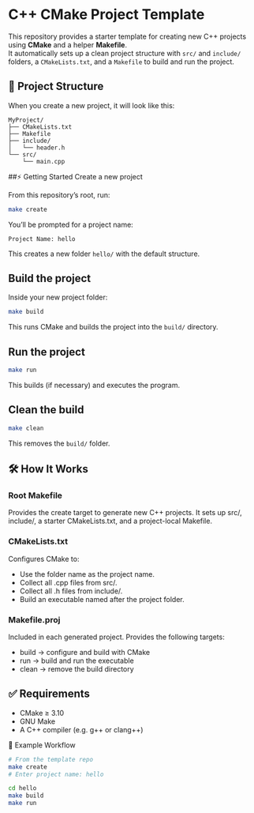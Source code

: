 # C++ CMake Project Template

This repository provides a starter template for creating new C++ projects using **CMake** and a helper **Makefile**.  
It automatically sets up a clean project structure with `src/` and `include/` folders, a `CMakeLists.txt`, and a `Makefile` to build and run the project.

## 📂 Project Structure

When you create a new project, it will look like this:
```text
MyProject/
├── CMakeLists.txt
├── Makefile
├── include/
│   └── header.h
└── src/
    └── main.cpp
```
##⚡ Getting Started
Create a new project

From this repository’s root, run:

```bash
make create
```

You’ll be prompted for a project name:

`Project Name: hello`

This creates a new folder `hello/` with the default structure.
## Build the project

Inside your new project folder:

```bash
make build
```

This runs CMake and builds the project into the `build/` directory.
## Run the project

```bash
make run
```

This builds (if necessary) and executes the program.
## Clean the build

```bash
make clean
```

This removes the `build/` folder.
## 🛠️ How It Works

### Root Makefile
Provides the create target to generate new C++ projects.
It sets up src/, include/, a starter CMakeLists.txt, and a project-local Makefile.

### CMakeLists.txt
Configures CMake to:

- Use the folder name as the project name.
- Collect all .cpp files from src/.
- Collect all .h files from include/.
- Build an executable named after the project folder.

### Makefile.proj
Included in each generated project.
Provides the following targets:

- build → configure and build with CMake
- run → build and run the executable
- clean → remove the build directory

## ✅ Requirements

- CMake ≥ 3.10
- GNU Make
- A C++ compiler (e.g. g++ or clang++)

🚀 Example Workflow
```bash
# From the template repo
make create
# Enter project name: hello

cd hello
make build
make run
```
